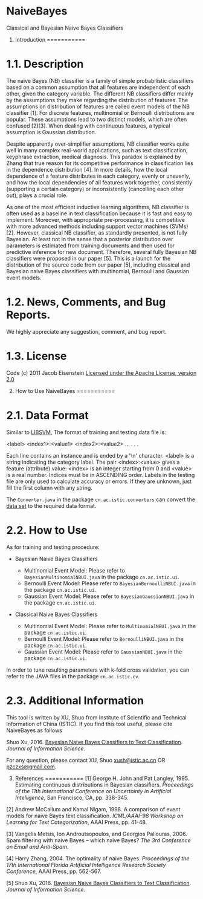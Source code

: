 # NaiveBayes
Classical and Bayesian Naive Bayes Classifiers

1. Introduction
===========

1.1. Description
===========
The naïve Bayes (NB) classifier is a family of simple probabilistic classifiers based on a common assumption that all features are independent of each other, given the category variable. The different NB classifiers differ mainly by the assumptions they make regarding the distribution of features. The assumptions on distribution of features are called event models of the NB classifier [1]. For discrete features, multinomial or Bernoulli distributions are popular. These assumptions lead to two distinct models, which are often confused [2][3]. When dealing with continuous features, a typical assumption is Gaussian distribution. 

Despite apparently over-simplifier assumptions, NB classifier works quite well in many complex real-world applications, such as text classification, keyphrase extraction, medical diagnosis. This paradox is explained by Zhang that true reason for its competitive performance in classification lies in the dependence distribution [4]. In more details, how the local dependence of a feature distributes in each category, evenly or unevenly, and how the local dependencies of all features work together, consistently (supporting a certain category) or inconsistently (cancelling each other out), plays a crucial role.

As one of the most efficient inductive learning algorithms, NB classifier is often used as a baseline in text classification because it is fast and easy to implement. Moreover, with appropriate pre-processing, it is competitive with more advanced methods including support vector machines (SVMs) [2]. However, classical NB classifier, as standardly presented, is not fully Bayesian. At least not in the sense that a posterior distribution over parameters is estimated from training documents and then used for predictive inference for new document. Therefore, several fully Bayesian NB classifiers were proposed in our paper [5]. This is a launch for the distribution of the source code from our paper [5], including classical and Bayesian naive Bayes classifiers with multinomial, Bernoulli and Gaussian event models. 

1.2. News, Comments, and Bug Reports.
===========
We highly appreciate any suggestion, comment, and bug report.

1.3. License
===========
Code (c) 2011 Jacob Eisenstein
[Licensed under the Apache License, version 2.0](http://www.apache.org/licenses/LICENSE-2.0.html)

2. How to Use NaiveBayes
===========

2.1. Data Format
===========
Similar to [LIBSVM](https://www.csie.ntu.edu.tw/~cjlin/libsvm/), The format of training and testing data file is:

\<label\> \<index1\>:\<value1\> \<index2\>:\<value2\> ...
.
.
.

Each line contains an instance and is ended by a '\n' character.  \<label\> is a string indicating the category label. The pair \<index\>:\<value\> gives a feature (attribute) value: \<index\> is an integer starting from 0 and \<value\> is a real number. Indices
must be in ASCENDING order. Labels in the testing file are only used to calculate accuracy or errors. If they are unknown, just fill the
first column with any string.

The `Converter.java` in the package `cn.ac.istic.converters` can convert the [data set](http://ana.cachopo.org/datasets-for-single-label-text-categorization) to the required data format. 

2.2. How to Use
===========
As for training and testing procedure: 

* Bayesian Naive Bayes Classifiers
    * Multinomial Event Model: Please refer to `BayesianMultinomialNBUI.java` in the package `cn.ac.istic.ui`.
    * Bernoulli Event Model: Please refer to `BayesianBernoulliNBUI.java` in the package `cn.ac.istic.ui`.
    * Gaussian Event Model: Please refer to `BayesianGaussianNBUI.java` in the package `cn.ac.istic.ui`.

* Classical Naive Bayes Classifiers
    * Multinomial Event Model: Please refer to `MultinomialNBUI.java` in the package `cn.ac.istic.ui`.
    * Bernoulli Event Model: Please refer to `BernoulliNBUI.java` in the package `cn.ac.istic.ui`.
    * Gaussian Event Model: Please refer to `GaussianNBUI.java` in the package `cn.ac.istic.ui`.

In order to tune resulting parameters with k-fold cross validation, you can refer to the JAVA files in the package `cn.ac.istic.cv`.

2.3. Additional Information
===========
This tool is written by XU, Shuo from Institute of Scientific and Technical Information of China (ISTIC). If you find this tool useful, please cite NaiveBayes as follows

Shuo Xu, 2016. [Bayesian Naive Bayes Classifiers to Text Classification](http://jis.sagepub.com/content/early/2016/11/14/0165551516677946.abstract). *Journal of Information Science*. 

For any question, please contact XU, Shuo xush@istic.ac.cn OR pzczxs@gmail.com.

3. References
===========
[1]	George H. John and Pat Langley, 1995. Estimating continuous distributions in Bayesian classifiers. *Proceedings of the 11th International Conference on Uncertainty in Artificial Intelligence*, San Francisco, CA, pp. 338-345. 

[2]	Andrew McCallum and Kamal Nigam, 1998. A comparison of event models for naïve Bayes text classification. *ICML/AAAI-98 Workshop on Learning for Text Categorization*, AAAI Press, pp. 41-48. 

[3]	Vangelis Metsis, Ion Androutsopoulos, and Georgios Paliouras, 2006. Spam filtering with naive Bayes – which naive Bayes? *The 3rd Conference on Email and Anti-Spam*. 

[4]	Harry Zhang, 2004. The optimality of naive Bayes. *Proceedings of the 17th International Florida Artificial Intelligence Research Society Conference*, AAAI Press, pp. 562-567. 

[5] Shuo Xu, 2016. [Bayesian Naive Bayes Classifiers to Text Classification](http://jis.sagepub.com/content/early/2016/11/14/0165551516677946.abstract). *Journal of Information Science*. 

